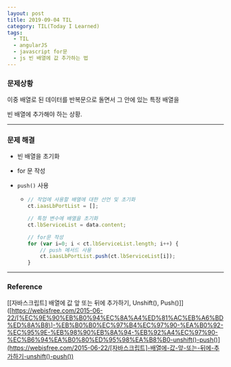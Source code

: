 ```yaml
---
layout: post
title: 2019-09-04 TIL
category: TIL(Today I Learned)
tags:
  - TIL
  - angularJS
  - javascript for문
  - js 빈 배열에 값 추가하는 법
---
```




### 문제상황

이중 배열로 된 데이터를 반복문으로 돌면서 그 안에 있는 특정 배열을

빈 배열에 추가해야 하는 상황.

---

### 문제 해결

- 빈 배열을 초기화

- for 문 작성

- `push()` 사용

  - ```javascript
    // 작업에 사용할 배열에 대한 선언 및 초기화
    ct.iaasLbPortList = [];
    
    // 특정 변수에 배열을 초기화
    ct.lbServiceList = data.content;
    
    // for문 작성
    for (var i=0; i < ct.lbServiceList.length; i++) {
        // push 메서드 사용
        ct.iaasLbPortList.push(ct.lbServiceList[i]);
    }
    ```

---

### Reference

[[자바스크립트\] 배열에 값 앞 또는 뒤에 추가하기, Unshift(), Push()]]([https://webisfree.com/2015-06-22/[%EC%9E%90%EB%B0%94%EC%8A%A4%ED%81%AC%EB%A6%BD%ED%8A%B8\]-%EB%B0%B0%EC%97%B4%EC%97%90-%EA%B0%92-%EC%95%9E-%EB%98%90%EB%8A%94-%EB%92%A4%EC%97%90-%EC%B6%94%EA%B0%80%ED%95%98%EA%B8%B0-unshift()-push()](https://webisfree.com/2015-06-22/[자바스크립트]-배열에-값-앞-또는-뒤에-추가하기-unshift()-push())


